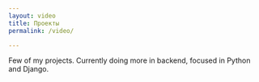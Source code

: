 ```yaml
---
layout: video
title: Проекты
permalink: /video/

---
```


Few of my projects. Currently doing more in backend, focused in Python and Django.
